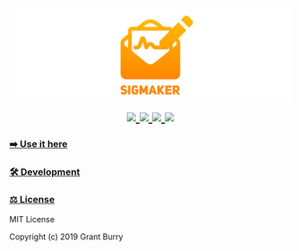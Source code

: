 <h1 align="center">
    <a href="https://sigmaker.app" target="_blank" alt="Sigmaker">
        <img src="https://raw.githubusercontent.com/Burry/Sigmaker/master/docs/banner.png" />
    </a>
    <br />
    <a href="https://travis-ci.com/Burry/Sigmaker" target="_blank" alt="Build Status">
        <img src="https://travis-ci.com/Burry/Sigmaker.svg?branch=master" />
    </a>
    <a href="https://codecov.io/gh/Burry/Sigmaker" target="_blank" alt="Code Coverage">
        <img src="https://codecov.io/gh/Burry/Sigmaker/branch/master/graph/badge.svg" />
    </a>
    <a href="https://app.fossa.io/projects/custom%2B9027%2Fgithub.com%2FBurry%2FSigmaker/refs/branch/master/6c59a662142ae9b00acc82d2463165688d861213/browse/dependencies" target="_blank" alt="Dependency Status">
        <img src="https://david-dm.org/Burry/Sigmaker.svg" />
    </a>
    <a href="https://github.com/Burry/Sigmaker/blob/master/LICENSE" alt="MIT License">
        <img src="https://img.shields.io/github/license/Burry/Sigmaker.svg?color=%234c1" />
    </a>
</h1>

### [➡️ Use it here](https://sigmaker.app)

### [🛠 Development](docs/Development.md)

### [⚖️ License](LICENSE)

MIT License

Copyright (c) 2019 Grant Burry

